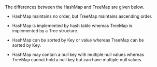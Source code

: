 The differences between the HashMap and TreeMap are given below.

-   HashMap maintains no order, but TreeMap maintains ascending order.

-   HashMap is implemented by hash table whereas TreeMap is implemented
by a Tree structure.

-   HashMap can be sorted by Key or value whereas TreeMap can be sorted
by Key.

-   HashMap may contain a null key with multiple null values whereas
TreeMap cannot hold a null key but can have multiple null values.